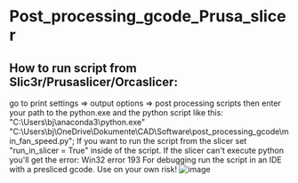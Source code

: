 # Post_processing_gcode_Prusa_slicer
## How to run script from Slic3r/Prusaslicer/Orcaslicer:
go to print settings => output options => post processing scripts then enter your path to the python.exe and the python script like this: "C:\Users\bj\anaconda3\python.exe" "C:\Users\bj\OneDrive\Dokumente\CAD\Software\post_processing_gcode\min_fan_speed.py";
If you want to run the script from the slicer set "run_in_slicer = True" inside of the script.
If the slicer can't execute python you'll get the error: Win32 error 193
For debugging run the script in an IDE with a presliced gcode.
Use on your own risk!
![image](https://github.com/WatchingWatches/Post_processing_gcode/assets/106354710/d433713b-6e07-48ab-8253-5edffec04f27)
